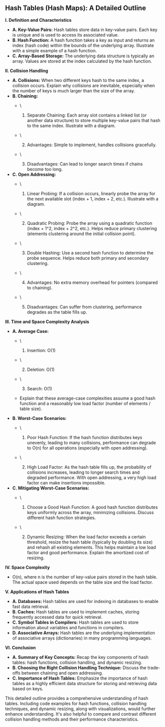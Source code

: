 ## Hash Tables (Hash Maps): A Detailed Outline

**I. Definition and Characteristics**

* **A. Key-Value Pairs:** Hash tables store data in key-value pairs.  Each key is unique and is used to access its associated value.
* **B. Hash Function:** A hash function takes a key as input and returns an index (hash code) within the bounds of the underlying array.  Illustrate with a simple example of a hash function.
* **C. Array-Based Storage:** The underlying data structure is typically an array.  Values are stored at the index calculated by the hash function.

**II. Collision Handling**

* **A. Collisions:** When two different keys hash to the same index, a collision occurs.  Explain why collisions are inevitable, especially when the number of keys is much larger than the size of the array.
* **B. Chaining:**
  * \
    
    1. Separate Chaining: Each array slot contains a linked list (or another data structure) to store multiple key-value pairs that hash to the same index.  Illustrate with a diagram.
  * \
    
    2. Advantages: Simple to implement, handles collisions gracefully.
  * \
    
    3. Disadvantages: Can lead to longer search times if chains become too long.
* **C. Open Addressing:**
  * \
    
    1. Linear Probing: If a collision occurs, linearly probe the array for the next available slot (index + 1, index + 2, etc.).  Illustrate with a diagram.
  * \
    
    2. Quadratic Probing: Probe the array using a quadratic function (index + 1^2, index + 2^2, etc.).  Helps reduce primary clustering (elements clustering around the initial collision point).
  * \
    
    3. Double Hashing: Use a second hash function to determine the probe sequence.  Helps reduce both primary and secondary clustering.
  * \
    
    4. Advantages: No extra memory overhead for pointers (compared to chaining).
  * \
    
    5. Disadvantages: Can suffer from clustering, performance degrades as the table fills up.

**III. Time and Space Complexity Analysis**

* **A. Average Case:**
  * \
    
    1. Insertion: O(1)
  * \
    
    2. Deletion: O(1)
  * \
    
    3. Search: O(1)
  * Explain that these average-case complexities assume a good hash function and a reasonably low load factor (number of elements / table size).
* **B. Worst-Case Scenarios:**
  * \
    
    1. Poor Hash Function: If the hash function distributes keys unevenly, leading to many collisions, performance can degrade to O(n) for all operations (especially with open addressing).
  * \
    
    2. High Load Factor: As the hash table fills up, the probability of collisions increases, leading to longer search times and degraded performance.  With open addressing, a very high load factor can make insertions impossible.
* **C. Mitigating Worst-Case Scenarios:**
  * \
    
    1. Choose a Good Hash Function:  A good hash function distributes keys uniformly across the array, minimizing collisions.  Discuss different hash function strategies.
  * \
    
    2. Dynamic Resizing:  When the load factor exceeds a certain threshold, resize the hash table (typically by doubling its size) and rehash all existing elements.  This helps maintain a low load factor and good performance.  Explain the amortized cost of resizing.

**IV. Space Complexity**

* O(n), where n is the number of key-value pairs stored in the hash table.  The actual space used depends on the table size and the load factor.

**V. Applications of Hash Tables**

* **A. Databases:**  Hash tables are used for indexing in databases to enable fast data retrieval.
* **B. Caches:**  Hash tables are used to implement caches, storing frequently accessed data for quick retrieval.
* **C. Symbol Tables in Compilers:**  Hash tables are used to store information about variables and functions in compilers.
* **D. Associative Arrays:**  Hash tables are the underlying implementation of associative arrays (dictionaries) in many programming languages.

**VI. Conclusion**

* **A. Summary of Key Concepts:** Recap the key components of hash tables: hash functions, collision handling, and dynamic resizing.
* **B. Choosing the Right Collision Handling Technique:**  Discuss the trade-offs between chaining and open addressing.
* **C. Importance of Hash Tables:**  Emphasize the importance of hash tables as a highly efficient data structure for storing and retrieving data based on keys.

This detailed outline provides a comprehensive understanding of hash tables.  Including code examples for hash functions, collision handling techniques, and dynamic resizing, along with visualizations, would further enhance understanding.  It's also helpful to compare and contrast different collision handling methods and their performance characteristics.